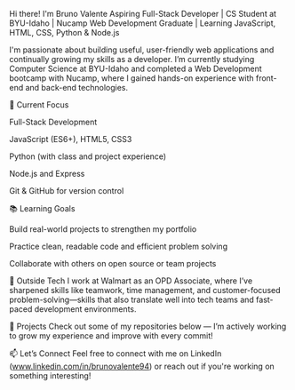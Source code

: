 Hi there! I'm Bruno Valente
Aspiring Full-Stack Developer | CS Student at BYU-Idaho | Nucamp Web Development Graduate | Learning JavaScript, HTML, CSS, Python & Node.js

I'm passionate about building useful, user-friendly web applications and continually growing my skills as a developer. I’m currently studying Computer Science at BYU-Idaho and completed a Web Development bootcamp with Nucamp, where I gained hands-on experience with front-end and back-end technologies.

🔧 Current Focus

Full-Stack Development

JavaScript (ES6+), HTML5, CSS3

Python (with class and project experience)

Node.js and Express

Git & GitHub for version control

📚 Learning Goals

Build real-world projects to strengthen my portfolio

Practice clean, readable code and efficient problem solving

Collaborate with others on open source or team projects

🌱 Outside Tech
I work at Walmart as an OPD Associate, where I’ve sharpened skills like teamwork, time management, and customer-focused problem-solving—skills that also translate well into tech teams and fast-paced development environments.

🚀 Projects
Check out some of my repositories below — I’m actively working to grow my experience and improve with every commit!

📫 Let’s Connect
Feel free to connect with me on LinkedIn (www.linkedin.com/in/brunovalente94) or reach out if you're working on something interesting!

